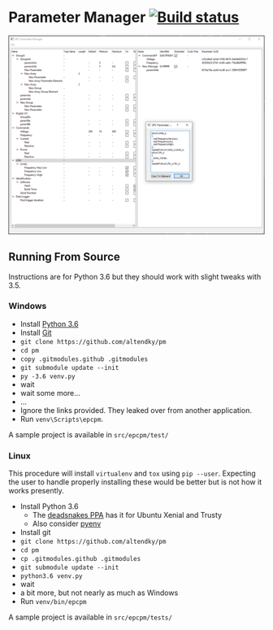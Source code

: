 # Parameter Manager [![Build status](https://ci.appveyor.com/api/projects/status/jgv6i25s9b4g94ga?svg=true)](https://ci.appveyor.com/project/KyleAltendorf/pm)

![Parameter Manager screenshot](/screenshot.png?raw=true)

## Running From Source

Instructions are for Python 3.6 but they should work with slight tweaks with 3.5.

### Windows

- Install [Python 3.6](https://www.python.org/downloads/)
- Install [Git](https://git-scm.com/download)
- `git clone https://github.com/altendky/pm`
- `cd pm`
- `copy .gitmodules.github .gitmodules`
- `git submodule update --init`
- `py -3.6 venv.py`
- wait
- wait some more...
- ...
- Ignore the links provided.  They leaked over from another application.
- Run `venv\Scripts\epcpm`.

A sample project is available in `src/epcpm/test/`

### Linux

This procedure will install `virtualenv` and `tox` using `pip --user`.
Expecting the user to handle properly installing these would be better but is not how it works presently.

- Install Python 3.6
  - The [deadsnakes PPA](https://launchpad.net/~fkrull/+archive/ubuntu/deadsnakes/+index?batch=75&memo=75&start=75) has it for Ubuntu Xenial and Trusty
  - Also consider [pyenv](https://github.com/pyenv/pyenv)
- Install git
- `git clone https://github.com/altendky/pm`
- `cd pm`
- `cp .gitmodules.github .gitmodules`
- `git submodule update --init`
- `python3.6 venv.py`
- wait
- a bit more, but not nearly as much as Windows
- Run `venv/bin/epcpm`

A sample project is available in `src/epcpm/tests/`
